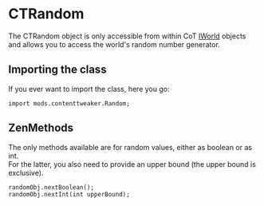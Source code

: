 # CTRandom

The CTRandom object is only accessible from within CoT [IWorld](/Mods/ContentTweaker/Vanilla/Types/World/IWorld/) objects and allows you to access the world's random number generator.

## Importing the class
If you ever want to import the class, here you go:
```zenscript
import mods.contenttweaker.Random;
```

## ZenMethods

The only methods available are for random values, either as boolean or as int.  
For the latter, you also need to provide an upper bound (the upper bound is exclusive).
```zenscript
randomObj.nextBoolean();
randomObj.nextInt(int upperBound);
```